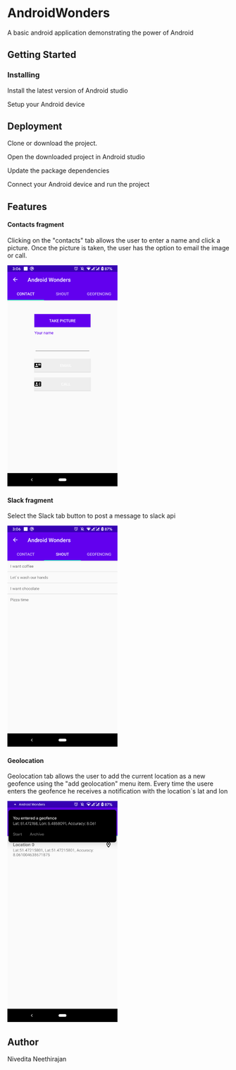 # AndroidWonders
A basic android application demonstrating the power of Android

## Getting Started

### Installing

Install the latest version of Android studio

Setup your Android device

## Deployment

Clone or download the project.

Open the downloaded project in Android studio

Update the package dependencies

Connect your Android device and run the project

## Features

#### Contacts fragment
Clicking on the  "contacts" tab allows the user to enter a name and click a picture. Once the picture is taken, the user has the option to email the image or call.

<img src="https://github.com/NiveditaNeethirajan/AndroidWonders/blob/master/Contact.png" width="250" height="500">

#### Slack fragment

Select the Slack tab button to post a message to slack api

<img src="https://github.com/NiveditaNeethirajan/AndroidWonders/blob/master/Slack.png" width="250" height="500">

#### Geolocation

Geolocation tab allows the user to add the current location as a new geofence using the "add geolocation" menu item. Every time the usere enters the geofence he receives a notification with the location`s lat and lon

<img src="https://github.com/NiveditaNeethirajan/AndroidWonders/blob/master/Geolocation.png" width="250" height="500">

## Author

Nivedita Neethirajan 
